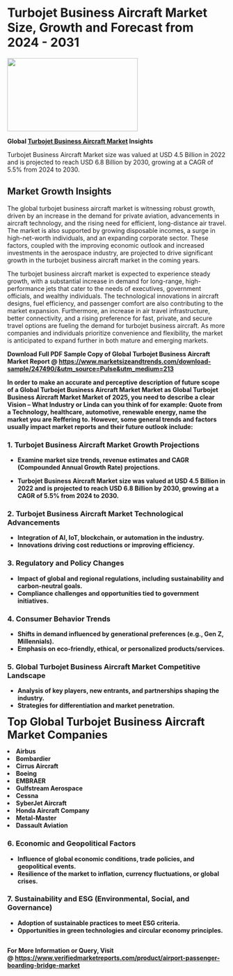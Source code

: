 <H1>Turbojet Business Aircraft Market Size, Growth and Forecast from 2024 - 2031</H1><img class="aligncenter size-medium wp-image-584254" src="https://thirdeyenews.in/wp-content/uploads/2024/09/Global-Market-Research-300x168.jpeg" alt="" width="300" height="168" /><p><strong>Global&nbsp;<a href="https://www.marketsizeandtrends.com/download-sample/247490/&amp;utm_source=Pulse&amp;utm_medium=213">Turbojet Business Aircraft Market</a> Insights</strong></p><p>Turbojet Business Aircraft Market size was valued at USD 4.5 Billion in 2022 and is projected to reach USD 6.8 Billion by 2030, growing at a CAGR of 5.5% from 2024 to 2030.</p><p><h2>Market Growth Insights</h2> <p>The global turbojet business aircraft market is witnessing robust growth, driven by an increase in the demand for private aviation, advancements in aircraft technology, and the rising need for efficient, long-distance air travel. The market is also supported by growing disposable incomes, a surge in high-net-worth individuals, and an expanding corporate sector. These factors, coupled with the improving economic outlook and increased investments in the aerospace industry, are projected to drive significant growth in the turbojet business aircraft market in the coming years.</p> <p><strong></strong></p> <p>The turbojet business aircraft market is expected to experience steady growth, with a substantial increase in demand for long-range, high-performance jets that cater to the needs of executives, government officials, and wealthy individuals. The technological innovations in aircraft designs, fuel efficiency, and passenger comfort are also contributing to the market expansion. Furthermore, an increase in air travel infrastructure, better connectivity, and a rising preference for fast, private, and secure travel options are fueling the demand for turbojet business aircraft. As more companies and individuals prioritize convenience and flexibility, the market is anticipated to expand further in both mature and emerging markets.</p> <p><strong></p><p><span class=""><strong>Download Full PDF Sample Copy of Global Turbojet Business Aircraft Market Report</strong> @ <a href="https://www.marketsizeandtrends.com/download-sample/247490/&amp;utm_source=Pulse&amp;utm_medium=213" target="_blank">https://www.marketsizeandtrends.com/download-sample/247490/&amp;utm_source=Pulse&amp;utm_medium=213</a></span></p><p>In order to make an accurate and perceptive description of future scope of a Global&nbsp;Turbojet Business Aircraft Market Market as Global&nbsp;Turbojet Business Aircraft Market Market of 2025, you need to describe a clear Vision &ndash; What Industry or Linda can you think of for example: Quote from a Technology, healthcare, automotive, renewable energy, name the market you are Reffering to. However, some general trends and factors usually impact market reports and their future outlook include:</p><h3>1.&nbsp;<strong>Turbojet Business Aircraft Market Growth Projections</strong></h3><ul><li>Examine market size trends, revenue estimates and CAGR (Compounded Annual Growth Rate) projections.</li><li><p>Turbojet Business Aircraft Market size was valued at USD 4.5 Billion in 2022 and is projected to reach USD 6.8 Billion by 2030, growing at a CAGR of 5.5% from 2024 to 2030.</p></li></ul><h3>2.&nbsp;<strong>Turbojet Business Aircraft Market Technological Advancements</strong></h3><ul><li>Integration of AI, IoT, blockchain, or automation in the industry.</li><li>Innovations driving cost reductions or improving efficiency.</li></ul><h3>3.&nbsp;<strong>Regulatory and Policy Changes</strong></h3><ul><li>Impact of global and regional regulations, including sustainability and carbon-neutral goals.</li><li>Compliance challenges and opportunities tied to government initiatives.</li></ul><h3>4.&nbsp;<strong>Consumer Behavior Trends</strong></h3><ul><li>Shifts in demand influenced by generational preferences (e.g., Gen Z, Millennials).</li><li>Emphasis on eco-friendly, ethical, or personalized products/services.</li></ul><h3>5.&nbsp;<strong>Global Turbojet Business Aircraft Market Competitive Landscape</strong></h3><ul><li>Analysis of key players, new entrants, and partnerships shaping the industry.</li><li>Strategies for differentiation and market penetration.</li></ul><p data-pm-slice="1 1 []"><span style="color: inherit; font-family: inherit; font-size: 25px;">Top Global Turbojet Business Aircraft Market Companies</span></p><div class="" data-test-id=""><p><li>Airbus</li><li> Bombardier</li><li> Cirrus Aircraft</li><li> Boeing</li><li> EMBRAER</li><li> Gulfstream Aerospace</li><li> Cessna</li><li> SyberJet Aircraft</li><li> Honda Aircraft Company</li><li> Metal-Master</li><li> Dassault Aviation</li></p></div><h3>6.&nbsp;<strong>Economic and Geopolitical Factors</strong></h3><ul><li>Influence of global economic conditions, trade policies, and geopolitical events.</li><li>Resilience of the market to inflation, currency fluctuations, or global crises.</li></ul><h3>7.&nbsp;<strong>Sustainability and ESG (Environmental, Social, and Governance)</strong></h3><ul><li>Adoption of sustainable practices to meet ESG criteria.</li><li>Opportunities in green technologies and circular economy principles.</li></ul><h2><strong style="font-size: 14px;">For More Information or Query, Visit @&nbsp;</strong><a style="background-color: #ffffff; font-size: 14px;" href="https://www.marketsizeandtrends.com/report/turbojet-business-aircraft-market/" target="_blank">https://www.verifiedmarketreports.com/product/airport-passenger-boarding-bridge-market</a></h2>

